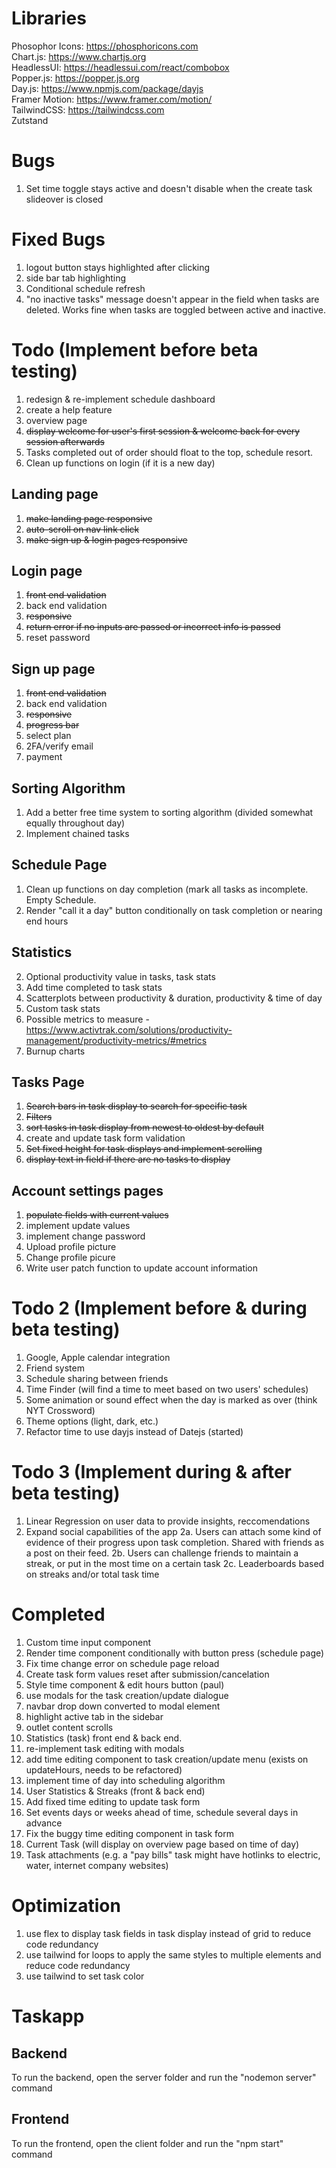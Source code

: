 # Libraries

Phosophor Icons: https://phosphoricons.com
<br />
Chart.js: https://www.chartjs.org
<br />
HeadlessUI: https://headlessui.com/react/combobox
<br />
Popper.js: https://popper.js.org
<br />
Day.js: https://www.npmjs.com/package/dayjs
<br />
Framer Motion: https://www.framer.com/motion/
<br />
TailwindCSS: https://tailwindcss.com
<br />
Zutstand

# Bugs

1. Set time toggle stays active and doesn't disable when the create task slideover is closed

# Fixed Bugs

1. logout button stays highlighted after clicking
2. side bar tab highlighting
3. Conditional schedule refresh
4. "no inactive tasks" message doesn't appear in the field when tasks are deleted. Works fine when tasks are toggled between active and inactive.

# Todo (Implement before beta testing)

1. redesign & re-implement schedule dashboard
2. create a help feature
3. overview page
4. ~~display welcome for user's first session & welcome back for every session afterwards~~
5. Tasks completed out of order should float to the top, schedule resort.
6. Clean up functions on login (if it is a new day)

## Landing page

1. ~~make landing page responsive~~
2. ~~auto-scroll on nav link click~~
3. ~~make sign up & login pages responsive~~

## Login page

1. ~~front end validation~~
2. back end validation
3. ~~responsive~~
4. ~~return error if no inputs are passed or incorrect info is passed~~
5. reset password

## Sign up page

1. ~~front end validation~~
2. back end validation
3. ~~responsive~~
4. ~~progress bar~~
5. select plan
6. 2FA/verify email
7. payment

## Sorting Algorithm

1. Add a better free time system to sorting algorithm (divided somewhat equally throughout day)
2. Implement chained tasks

## Schedule Page

1. Clean up functions on day completion (mark all tasks as incomplete. Empty Schedule.
2. Render "call it a day" button conditionally on task completion or nearing end hours

## Statistics

2. Optional productivity value in tasks, task stats
3. Add time completed to task stats
4. Scatterplots between productivity & duration, productivity & time of day
5. Custom task stats
6. Possible metrics to measure - https://www.activtrak.com/solutions/productivity-management/productivity-metrics/#metrics
7. Burnup charts

## Tasks Page

1. ~~Search bars in task display to search for specific task~~
2. ~~Filters~~
3. ~~sort tasks in task display from newest to oldest by default~~
4. create and update task form validation
5. ~~Set fixed height for task displays and implement scrolling~~
6. ~~display text in field if there are no tasks to display~~

## Account settings pages

1. ~~populate fields with current values~~
2. implement update values
3. implement change password
4. Upload profile picture
5. Change profile picure
6. Write user patch function to update account information

# Todo 2 (Implement before & during beta testing)

1. Google, Apple calendar integration
2. Friend system
3. Schedule sharing between friends
4. Time Finder (will find a time to meet based on two users' schedules)
5. Some animation or sound effect when the day is marked as over (think NYT Crossword)
6. Theme options (light, dark, etc.)
7. Refactor time to use dayjs instead of Datejs (started)

# Todo 3 (Implement during & after beta testing)

1. Linear Regression on user data to provide insights, reccomendations
2. Expand social capabilities of the app
   2a. Users can attach some kind of evidence of their progress upon task completion. Shared with friends as a post on their feed.
   2b. Users can challenge friends to maintain a streak, or put in the most time on a certain task
   2c. Leaderboards based on streaks and/or total task time

# Completed

1. Custom time input component
2. Render time component conditionally with button press (schedule page)
3. Fix time change error on schedule page reload
4. Create task form values reset after submission/cancelation
5. Style time component & edit hours button (paul)
6. use modals for the task creation/update dialogue
7. navbar drop down converted to modal element
8. highlight active tab in the sidebar
9. outlet content scrolls
10. Statistics (task) front end & back end.
11. re-implement task editing with modals
12. add time editing component to task creation/update menu (exists on updateHours, needs to be refactored)
13. implement time of day into scheduling algorithm
14. User Statistics & Streaks (front & back end)
15. Add fixed time editing to update task form
16. Set events days or weeks ahead of time, schedule several days in advance
17. Fix the buggy time editing component in task form
18. Current Task (will display on overview page based on time of day)
19. Task attachments (e.g. a "pay bills" task might have hotlinks to electric, water, internet company websites)

# Optimization

1. use flex to display task fields in task display instead of grid to reduce code redundancy
2. use tailwind for loops to apply the same styles to multiple elements and reduce code redundancy
3. use tailwind to set task color

# Taskapp

## Backend

To run the backend, open the server folder and run the "nodemon server" command

## Frontend

To run the frontend, open the client folder and run the "npm start" command
